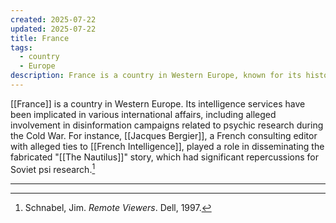 ```yaml
---
created: 2025-07-22
updated: 2025-07-22
title: France
tags:
  - country
  - Europe
description: France is a country in Western Europe, known for its historical involvement in international affairs and its intelligence services.
---
```

[[France]] is a country in Western Europe. Its intelligence services have been implicated in various international affairs, including alleged involvement in disinformation campaigns related to psychic research during the Cold War. For instance, [[Jacques Bergier]], a French consulting editor with alleged ties to [[French Intelligence]], played a role in disseminating the fabricated "[[The Nautilus]]" story, which had significant repercussions for Soviet psi research.[^1]

---

[^1]: Schnabel, Jim. *Remote Viewers*. Dell, 1997.